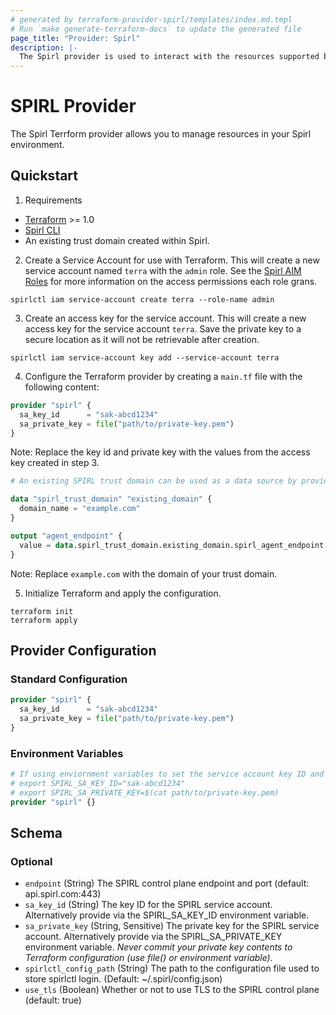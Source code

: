 ```yaml
---
# generated by terraform-provider-spirl/templates/index.md.tmpl
# Run `make generate-terraform-docs` to update the generated file
page_title: "Provider: Spirl"
description: |-
  The Spirl provider is used to interact with the resources supported by Spirl.
---
```


# SPIRL Provider

The Spirl Terrform provider allows you to manage resources in your Spirl environment.

## Quickstart

1. Requirements
- [Terraform](https://www.terraform.io/downloads.html) >= 1.0
- [Spirl CLI](https://d.spirl.com/category/quick-start)
- An existing trust domain created within Spirl.

2. Create a Service Account for use with Terraform. This will create a new service account named `terra` with the `admin` role.
See the [Spirl AIM Roles](https://d.spirl.com/iam/roles) for more information on the access permissions each role grans.

```shell
spirlctl iam service-account create terra --role-name admin
```

3. Create an access key for the service account. This will create a new access key for the service account `terra`.
Save the private key to a secure location as it will not be retrievable after creation.

```shell
spirlctl iam service-account key add --service-account terra
```

4. Configure the Terraform provider by creating a `main.tf` file with the following content:

```terraform
provider "spirl" {
  sa_key_id      = "sak-abcd1234"
  sa_private_key = file("path/to/private-key.pem")
}
```

Note: Replace the key id and private key with the values from the access key created in step 3.

```terraform
# An existing SPIRL trust domain can be used as a data source by providing the name of the domain. The resulting data model is highly similar to a trust domain resource, so the two can be used interchangeably.

data "spirl_trust_domain" "existing_domain" {
  domain_name = "example.com"
}

output "agent_endpoint" {
  value = data.spirl_trust_domain.existing_domain.spirl_agent_endpoint
}
```

Note: Replace `example.com` with the domain of your trust domain.


5. Initialize Terraform and apply the configuration.

```shell
terraform init
terraform apply
```

## Provider Configuration

### Standard Configuration

```terraform
provider "spirl" {
  sa_key_id      = "sak-abcd1234"
  sa_private_key = file("path/to/private-key.pem")
}
```

### Environment Variables

```terraform
# If using enviornment variables to set the service account key ID and private key, use an empty provider block:
# export SPIRL_SA_KEY_ID="sak-abcd1234"
# export SPIRL_SA_PRIVATE_KEY=$(cat path/to/private-key.pem)
provider "spirl" {}
```

<!-- schema generated by tfplugindocs -->
## Schema

### Optional

- `endpoint` (String) The SPIRL control plane endpoint and port (default: api.spirl.com:443)
- `sa_key_id` (String) The key ID for the SPIRL service account. Alternatively provide via the SPIRL_SA_KEY_ID environment variable.
- `sa_private_key` (String, Sensitive) The private key for the SPIRL service account. Alternatively provide via the SPIRL_SA_PRIVATE_KEY environment variable. _Never commit your private key contents to Terraform configuration (use file() or environment variable)._
- `spirlctl_config_path` (String) The path to the configuration file used to store spirlctl login. (Default: ~/.spirl/config.json)
- `use_tls` (Boolean) Whether or not to use TLS to the SPIRL control plane (default: true)
